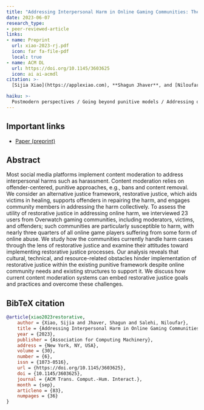 ```yaml
---
title: "Addressing Interpersonal Harm in Online Gaming Communities: The Opportunities and Challenges for a Restorative Justice Approach"
date: 2023-06-07
research_type: 
- peer-reviewed-article
links:
- name: Preprint
  url: xiao-2023-rj.pdf
  icon: far fa-file-pdf
  local: true
- name: ACM DL
  url: https://doi.org/10.1145/3603625
  icon: ai ai-acmdl
citation: >-
  [Sijia Xiao](https://applexiao.com), **Shagun Jhaver**, and [Niloufar Salehi](https://niloufar.org) (2023), “Addressing Interpersonal Harm in Online Gaming Communities: The Opportunities and Challenges for a Restorative Justice Approach,” *ACM Trans. Comput.-Hum. Interact. 30, 6, Article 83 (September 2023), 36 pages.*, DOI: [`10.1145/3603625`](https://doi.org/10.1145/3603625)

haiku: >-
  Postmodern perspectives / Going beyond punitive models / Addressing online harassment.
---
```


## Important links

- [Paper (preprint)](xiao-2023-rj.pdf)

## Abstract

Most social media platforms implement content moderation to address interpersonal harms such as harassment. Content moderation relies on offender-centered, punitive approaches, e.g., bans and content removal. We consider an alternative justice framework, restorative justice, which aids victims in healing, supports offenders in repairing the harm, and engages community members in addressing the harm collectively. To assess the utility of restorative justice in addressing online harm, we interviewed 23 users from Overwatch gaming communities, including moderators, victims, and offenders; such communities are particularly susceptible to harm, with nearly three quarters of all online game players suffering from some form of online abuse. We study how the communities currently handle harm cases through the lens of restorative justice and examine their attitudes toward implementing restorative justice processes. Our analysis reveals that cultural, technical, and resource-related obstacles hinder implementation of restorative justice within the existing punitive framework despite online community needs and existing structures to support it. We discuss how current content moderation systems can embed restorative justice goals and practices and overcome these challenges.

## BibTeX citation

```bibtex
@article{xiao2023restorative,
	author = {Xiao, Sijia and Jhaver, Shagun and Salehi, Niloufar},
	title = {Addressing Interpersonal Harm in Online Gaming Communities: The Opportunities and Challenges for a Restorative Justice Approach},
	year = {2023},
	publisher = {Association for Computing Machinery}, 
	address = {New York, NY, USA}, 
	volume = {30}, 
	number = {6}, 
	issn = {1073-0516}, 
	url = {https://doi.org/10.1145/3603625}, 
	doi = {10.1145/3603625},	
	journal = {ACM Trans. Comput.-Hum. Interact.}, 
	month = {sep}, 
	articleno = {83}, 
	numpages = {36}
}
```